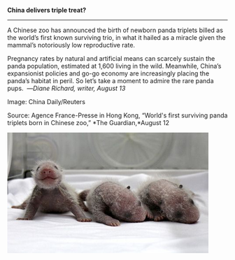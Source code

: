 **China delivers triple treat?**

****

A Chinese zoo has announced the birth of newborn panda triplets billed as the world’s first known surviving trio, in what it hailed as a miracle given the mammal’s notoriously low reproductive rate.

Pregnancy rates by natural and artificial means can scarcely sustain the panda population, estimated at 1,600 living in the wild. Meanwhile, China’s expansionist policies and go-go economy are increasingly placing the panda’s habitat in peril. So let’s take a moment to admire the rare panda pups.  —*Diane Richard, writer, August 13*

Image: China Daily/Reuters

Source: Agence France-Presse in Hong Kong, “World's first surviving panda triplets born in Chinese zoo,” *The Guardian,*August 12

![](../images/14-08-13_2013.29.1296_PandaEDIT-1.jpeg)
